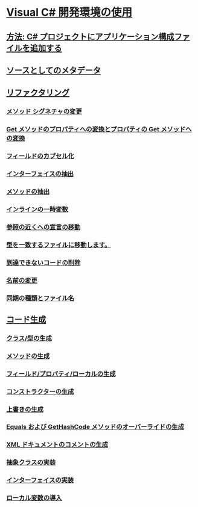 # [Visual C# 開発環境の使用](using-the-visual-studio-development-environment-for-csharp.md)
## [方法: C# プロジェクトにアプリケーション構成ファイルを追加する](how-to-add-an-application-configuration-file-to-a-csharp-project.md)
## [ソースとしてのメタデータ](metadata-as-source.md)
## [リファクタリング](refactoring-csharp.md)
### [メソッド シグネチャの変更](refactoring/change-method-signature.md)
### [Get メソッドのプロパティへの変換とプロパティの Get メソッドへの変換](refactoring/convert-get-method-to-property.md)
### [フィールドのカプセル化](refactoring/encapsulate-field.md)
### [インターフェイスの抽出](refactoring/extract-interface.md)
### [メソッドの抽出](refactoring/extract-method.md)
### [インラインの一時変数](refactoring/inline-temporary-variable.md)
### [参照の近くへの宣言の移動](refactoring/move-declaration-near-reference.md)
### [型を一致するファイルに移動します。](refactoring/move-type-to-matching-file.md)
### [到達できないコードの削除](refactoring/remove-unreachable-code.md)
### [名前の変更](refactoring/rename.md)
### [同期の種類とファイル名](refactoring/sync-type-and-file.md)
## [コード生成](code-generation-csharp.md)
### [クラス/型の生成](code-generation/generate-class-type.md)
### [メソッドの生成](code-generation/generate-method.md)
### [フィールド/プロパティ/ローカルの生成](code-generation/generate-field-property-local.md)
### [コンストラクターの生成](code-generation/generate-constructor.md)
### [上書きの生成](code-generation/generate-override.md)
### [Equals および GetHashCode メソッドのオーバーライドの生成](code-generation/generate-overrides.md)
### [XML ドキュメントのコメントの生成](code-generation/generate-xml-documentation-comments.md)
### [抽象クラスの実装](code-generation/implement-abstract-class.md)
### [インターフェイスの実装](code-generation/implement-interface.md)
### [ローカル変数の導入](code-generation/introduce-local-variable.md)